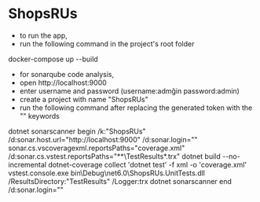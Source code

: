 # ShopsRUs
- to run the app, 
- run the following command in the project's root folder 

docker-compose up --build

- for sonarqube code analysis,
- open http://localhost:9000
- enter username and password (username:admğin password:admin)
- create a project with name "ShopsRUs"
- run the following command after replacing the generated token with the "<TOKEN>" keywords 
  
dotnet sonarscanner begin /k:"ShopsRUs" /d:sonar.host.url="http://localhost:9000"  /d:sonar.login="<TOKEN>" sonar.cs.vscoveragexml.reportsPaths="coverage.xml" /d:sonar.cs.vstest.reportsPaths="**\TestResults\*.trx"
dotnet build --no-incremental
dotnet-coverage collect 'dotnet test' -f xml  -o 'coverage.xml'
vstest.console.exe bin\Debug\net6.0\ShopsRUs.UnitTests.dll /ResultsDirectory:"TestResults" /Logger:trx
dotnet sonarscanner end /d:sonar.login="<TOKEN>"
